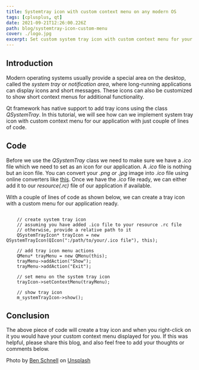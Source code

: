 ```yaml
---
title: Systemtray icon with custom context menu on any modern OS
tags: [cplusplus, qt]
date: 2021-09-21T12:26:00.226Z
path: blog/systemtray-icon-custom-menu
cover: ./logo.jpg
excerpt: Set custom system tray icon with custom context menu for your application
---
```


## Introduction

Modern operating systems usually provide a special area on the desktop, called the *system tray* or *notification area*, where long-running applications can display icons and short messages. These icons can also be customized to show short context menus for additional functionality.

Qt framework has native support to add tray icons using the class *QSystemTray*. In this tutorial, we will see how can we implement system tray icon with custom context menu for our application with just couple of lines of code.

## Code

Before we use the *QSystemTray* class we need to make sure we have a *.ico* file which we need to set as an icon for our application. A *.ico* file is nothing but an icon file. You can convert your *.png or .jpg* image into *.ico* file using online converters like [this](https://icoconvert.com/). Once we have the *.ico* file ready, we can either add it to our *resource(.rc)* file of our application if available.

With a couple of lines of code as shown below, we can create a tray icon with a custom menu for our application ready.

```JS

    // create system tray icon
    // assuming you have added .ico file to your resource .rc file
    // otherwise, provide a relative path to it
    QSystemTrayIcon* trayIcon = new QSystemTrayIcon(QIcon(":/path/to/your/.ico file"), this);

    // add tray icon menu actions
    QMenu* trayMenu = new QMenu(this);
    trayMenu->addAction("Show");
    trayMenu->addAction("Exit");

    // set menu on the system tray icon
    trayIcon->setContextMenu(trayMenu);

    // show tray icon
    m_systemTrayIcon->show();

```
## Conclusion

The above piece of code will create a tray icon and when you right-click on it you would have your custom context menu displayed for you. If this was helpful, please share this blog, and also feel free to add your thoughts or comments below.

Photo by <a href="https://unsplash.com/@ben1?utm_source=unsplash&utm_medium=referral&utm_content=creditCopyText">Ben Schnell</a> on <a href="https://unsplash.com/s/photos/tray?utm_source=unsplash&utm_medium=referral&utm_content=creditCopyText">Unsplash</a>
